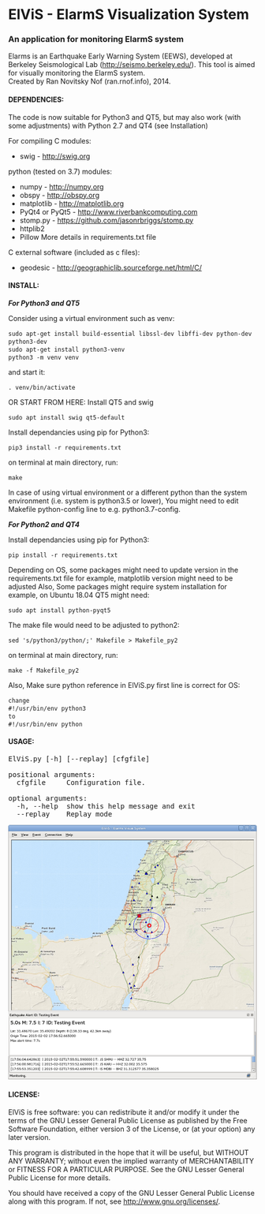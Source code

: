 # ElViS - ElarmS Visualization System
### An application for monitoring ElarmS system
Elarms is an Earthquake Early Warning System (EEWS), developed at Berkeley Seismological Lab (http://seismo.berkeley.edu/).
This tool is aimed for visually monitoring the ElarmS system.<br>
Created by Ran Novitsky Nof (ran.rnof.info), 2014.  
#### DEPENDENCIES:
The code is now suitable for Python3 and QT5,
but may also work (with some adjustments)
with Python 2.7 and QT4 (see Installation)

For compiling C modules:

-  swig - http://swig.org

python (tested on 3.7) modules:

-   numpy - http://numpy.org
-   obspy - http://obspy.org
-   matplotlib - http://matplotlib.org
-   PyQt4 or PyQt5 - http://www.riverbankcomputing.com
-   stomp.py - https://github.com/jasonrbriggs/stomp.py
-   httplib2
-   Pillow
More details in requirements.txt file

C external software (included as c files):

-   geodesic - http://geographiclib.sourceforge.net/html/C/

#### INSTALL:
**_For Python3 and QT5_**

  Consider using a virtual environment such as venv:
  ```
  sudo apt-get install build-essential libssl-dev libffi-dev python-dev python3-dev
  sudo apt-get install python3-venv
  python3 -m venv venv
  ```
  and start it:
  ```
  . venv/bin/activate
  ```
  OR START FROM HERE:
  Install QT5 and swig
  ```
  sudo apt install swig qt5-default
  ```
  Install dependancies using pip for Python3:
  ```
  pip3 install -r requirements.txt
  ```
  on terminal at main directory, run:
  ```
  make
  ```
  In case of using virtual environment or a different python than the system environment (i.e. system is python3.5 or lower),
  You might need to edit Makefile python-config line to e.g. python3.7-config.
  
**_For Python2 and QT4_**

  Install dependancies using pip for Python3:
  ```
  pip install -r requirements.txt
  ```
  Depending on OS, some packages might need to update version in the requirements.txt file
  for example, matplotlib version might need to be adjusted
  Also, Some packages might require system installation
  for example, on Ubuntu 18.04 QT5 might need:
  ```
  sudo apt install python-pyqt5
  ```
  The make file would need to be adjusted to python2:
  ```
  sed 's/python3/python/;' Makefile > Makefile_py2
  ```
  on terminal at main directory, run:
  ```
  make -f Makefile_py2
  ```
  Also, Make sure python reference in ElViS.py first line is correct for OS:
  ```
  change
  #!/usr/bin/env python3
  to
  #!/usr/bin/env python
  ```
#### USAGE:
<pre>
ElViS.py [-h] [--replay] [cfgfile]

positional arguments:  
  cfgfile     Configuration file.

optional arguments:  
  -h, --help  show this help message and exit
  --replay    Replay mode
</pre>  

![screenshot](screenshot.jpg)  


#### LICENSE:
  ElViS is free software: you can redistribute it and/or modify
  it under the terms of the GNU Lesser General Public License as published by
  the Free Software Foundation, either version 3 of the License, or
  (at your option) any later version.

  This program is distributed in the hope that it will be useful,
  but WITHOUT ANY WARRANTY; without even the implied warranty of
  MERCHANTABILITY or FITNESS FOR A PARTICULAR PURPOSE.  See the
  GNU Lesser General Public License for more details.

  You should have received a copy of the GNU Lesser General Public License
  along with this program.  If not, see <http://www.gnu.org/licenses/>.
